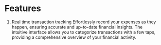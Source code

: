 # Features

1. Real time transaction tracking
Effortlessly record your expenses as they happen, ensuring accurate and up-to-date financial insights. The intuitive interface allows you to categorize transactions with a few taps, providing a comprehensive overview of your financial activity.
